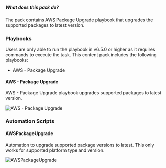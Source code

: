 ##### What does this pack do?

The pack contains AWS Package Upgrade playbook that upgrades the supported packages to latest version.

### Playbooks

Users are only able to run the playbook in v6.5.0 or higher as it requires commands to execute the task.
This content pack includes the following playbooks: 
- AWS - Package Upgrade

#### AWS - Package Upgrade
AWS - Package Upgrade playbook upgrades supported packages to latest version.

![AWS - Package Upgrade]()

### Automation Scripts

#### AWSPackageUpgrade

Automation to upgrade supported package versions to latest. This only works for supported platform type and version.

![AWSPackageUpgrade]()
